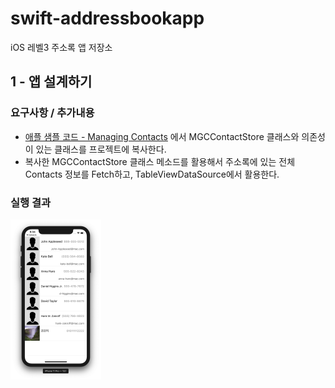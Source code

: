 # swift-addressbookapp
iOS 레벨3 주소록 앱 저장소

## 1 - 앱 설계하기

### 요구사항 / 추가내용

- [애플 샘플 코드 - Managing Contacts](https://developer.apple.com/library/archive/samplecode/ManagingContacts/Introduction/Intro.html#//apple_ref/doc/uid/TP40017031) 에서 MGCContactStore 클래스와 의존성이 있는 클래스를 프로젝트에 복사한다.
- 복사한 MGCContactStore 클래스 메소드를 활용해서 주소록에 있는 전체 Contacts 정보를 Fetch하고, TableViewDataSource에서 활용한다.

### 실행 결과

<img src="assets/image-20191125203426988.png" alt="image-20191125203426988" style="zoom:25%;" />

